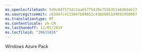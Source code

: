 ```yaml
---
ms.openlocfilehash: 5d9c8d7573dc2aa65775428e755b351a8d84de17
ms.sourcegitcommit: c63d47c411504fb84651c43bb6851d9692450067
ms.translationtype: MT
ms.contentlocale: zh-CN
ms.lasthandoff: 12/05/2019
ms.locfileid: "20631026"
---
```

<Token xmlns:xlink="http://www.w3.org/1999/xlink">Windows Azure Pack</Token>